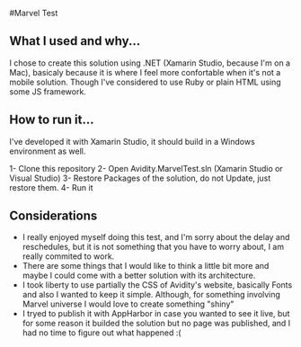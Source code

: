 #Marvel Test

What I used and why...
-------------

I chose to create this solution using .NET (Xamarin Studio, because I'm on a Mac), basicaly because it is where I feel more confortable when it's not a mobile solution. Though I've considered to use Ruby or plain HTML using some JS framework.

How to run it...
-----------

I've developed it with Xamarin Studio, it should build in a Windows environment as well.

1- Clone this repository
2- Open Avidity.MarvelTest.sln (Xamarin Studio or Visual Studio)
3- Restore Packages of the solution, do not Update, just restore them.
4- Run it

Considerations
--------

- I really enjoyed myself doing this test, and I'm sorry about the delay and reschedules, but it is not something that you have to worry about, I am really commited to work.
- There are some things that I would like to think a little bit more and maybe I could come with a better solution with its architecture.
- I took liberty to use partially the CSS of Avidity's website, basically Fonts and also I wanted to keep it simple. Although, for something involving Marvel universe I would love to create something "shiny"
- I tryed to publish it with AppHarbor in case you wanted to see it live, but for some reason it builded the solution but no page was published, and I had no time to figure out what happened :(
